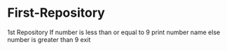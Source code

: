 # First-Repository
1st Repository If number is less than or equal to 9 print number name else number is greater than 9 exit
